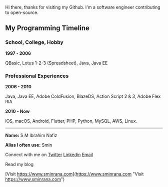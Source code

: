 

Hi there, thanks for visiting my Github. I'm a software engineer contributing to open-source. 

## My Programming Timeline

### School, College, Hobby

**1997 - 2006**

QBasic, Lotus 1-2-3 (Spreadsheet), Java, Java EE

### Professional Experiences 

**2006 - 2010**

Java, Java EE, Adobe ColdFusion, BlazeDS, Action Script 2 & 3, Adobe Flex RIA

**2010 - Now**

iOS,  macOS, Android, Flutter, PHP, Python, MySQL, AWS, Linux.

---

**Name:** S M Ibrahim Nafiz

**Alias I often use:** Smin


Connect with me on [Twitter](https://twitter.com/sminrana) [Linkedin](https://www.linkedin.com/in/sminrana/) [Email](mailto:sminrana@gmail.com)


Read my blog

[Visit https://www.sminrana.com](https://www.sminrana.com "Visit https://www.sminrana.com")

